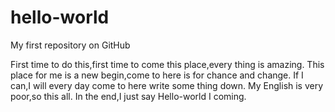 # hello-world
My first repository on GitHub

First time to do this,first time to come this place,every thing is amazing.
This place for me is a new begin,come to here is for chance and change.
If I can,I will every day come to here write some thing down.
My English is very poor,so this all.
In the end,I just say Hello-world I coming.
